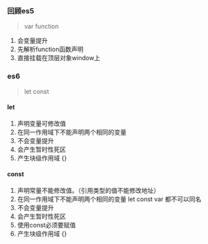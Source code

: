 ### 回顾es5

> var function
1. 会变量提升
2. 先解析function函数声明
3. 直接挂载在顶层对象window上


### es6

> let const 

#### let

1. 声明变量可修改值
2. 在同一作用域下不能声明两个相同的变量
3. 不会变量提升
4. 会产生暂时性死区
5. 产生块级作用域  {}

#### const

1. 声明常量不能修改值。（引用类型的值不能修改地址）
2. 在同一作用域下不能声明两个相同的变量  let const var 都不可以同名
3. 不会变量提升
4. 会产生暂时性死区
5. 使用const必须要赋值
6. 产生块级作用域  {}